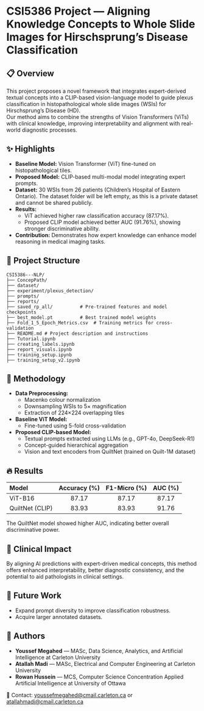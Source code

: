 # CSI5386 Project — Aligning Knowledge Concepts to Whole Slide Images for Hirschsprung’s Disease Classification

## 📋 Overview

This project proposes a novel framework that integrates expert-derived textual concepts into a CLIP-based vision-language model to guide plexus classification in histopathological whole slide images (WSIs) for Hirschsprung’s Disease (HD).  
Our method aims to combine the strengths of Vision Transformers (ViTs) with clinical knowledge, improving interpretability and alignment with real-world diagnostic processes.

## ✨ Highlights

- **Baseline Model:** Vision Transformer (ViT) fine-tuned on histopathological tiles.
- **Proposed Model:** CLIP-based multi-modal model integrating expert prompts.
- **Dataset:** 30 WSIs from 26 patients (Children’s Hospital of Eastern Ontario). The dataset folder will be left empty, as this is a private dataset and cannot be shared publicly. 
- **Results:**  
  - ViT achieved higher raw classification accuracy (87.17%).  
  - Proposed CLIP model achieved better AUC (91.76%), showing stronger discriminative ability.
- **Contribution:** Demonstrates how expert knowledge can enhance model reasoning in medical imaging tasks.

## 📂 Project Structure
```
CSI5386---NLP/
├── ConcepPath/
├── dataset/
├── experiment/plexus_detection/
├── prompts/
├── reports/
├── saved_rp_all/          # Pre-trained features and model checkpoints
├── best_model.pt          # Best trained model weights
├── Fold_1_5_Epoch_Metrics.csv  # Training metrics for cross-validation
├── README.md # Project description and instructions
├── Tutorial.ipynb
├── creating_labels.ipynb
├── report_visuals.ipynb
├── training_setup.ipynb
├── training_setup_v2.ipynb
```

## 🧪 Methodology

- **Data Preprocessing:**
  - Macenko colour normalization
  - Downsampling WSIs to 5× magnification
  - Extraction of 224×224 overlapping tiles
- **Baseline ViT Model:**
  - Fine-tuned using 5-fold cross-validation
- **Proposed CLIP-based Model:**
  - Textual prompts extracted using LLMs (e.g., GPT-4o, DeepSeek-R1)
  - Concept-guided hierarchical aggregation
  - Vision and text encoders from QuiltNet (trained on Quilt-1M dataset)

## 🔥 Results

| Model         | Accuracy (%) | F1-Micro (%) | AUC (%) |
|:--------------|:-------------:|:------------:|:-------:|
| ViT-B16        | 87.17         | 87.17        | 87.17   |
| QuiltNet (CLIP)| 83.93         | 83.93        | 91.76   |

The QuiltNet model showed higher AUC, indicating better overall discriminative power.

## 🏥 Clinical Impact

By aligning AI predictions with expert-driven medical concepts, this method offers enhanced interpretability, better diagnostic consistency, and the potential to aid pathologists in clinical settings.

## 🚀 Future Work

- Expand prompt diversity to improve classification robustness.
- Acquire larger annotated datasets.

## 🤝 Authors

- **Youssef Megahed** — MASc, Data Science, Analytics, and Artificial Intelligence at Carleton University
- **Atallah Madi** — MASc, Electrical and Computer Engineering at Carleton University
- **Rowan Hussein** — MCS, Computer Science Concentration Applied Artificial Intelligence at University of Ottawa

📧 Contact: youssefmegahed@cmail.carleton.ca or atallahmadi@cmail.carleton.ca
